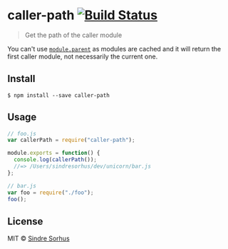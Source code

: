 # caller-path [![Build Status](https://travis-ci.org/sindresorhus/caller-path.svg?branch=master)](https://travis-ci.org/sindresorhus/caller-path)

> Get the path of the caller module

You can't use [`module.parent`](http://nodejs.org/api/modules.html#modules_module_parent) as modules are cached and it will return the first caller module, not necessarily the current one.

## Install

```
$ npm install --save caller-path
```

## Usage

```js
// foo.js
var callerPath = require("caller-path");

module.exports = function() {
  console.log(callerPath());
  //=> /Users/sindresorhus/dev/unicorn/bar.js
};
```

```js
// bar.js
var foo = require("./foo");
foo();
```

## License

MIT © [Sindre Sorhus](http://sindresorhus.com)
